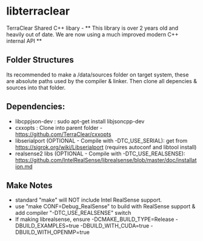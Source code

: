 # libterraclear

TerraClear Shared C++ libary - 
** This library is over 2 years old and heavily out of date. We are now using a much improved modern C++ internal API **

Folder Structures
------------------
Its recommended to make a /data/sources folder on target system, these are absolute paths
used by the compiler & linker. Then clone all depencies & sources into that folder.

Dependencies:
----------------
- libcppjson-dev :  sudo apt-get install libjsoncpp-dev
- cxxopts : Clone into parent folder - https://github.com/TerraClear/cxxopts
- libserialport (OPTIONAL - Compile with -DTC_USE_SERIAL): get from https://sigrok.org/wiki/Libserialport (requires autoconf and libtool install)
- realsense2 libs  (OPTIONAL - Compile with -DTC_USE_REALSENSE): https://github.com/IntelRealSense/librealsense/blob/master/doc/installation.md

Make Notes
----------
- standard "make" will NOT include Intel RealSense support.
- use "make CONF=Debug_RealSense" to build with RealSense support & add compiler "-DTC_USE_REALSENSE" switch 
- If making librealsense, ensure -DCMAKE_BUILD_TYPE=Release -DBUILD_EXAMPLES=true -DBUILD_WITH_CUDA=true -DBUILD_WITH_OPENMP=true

